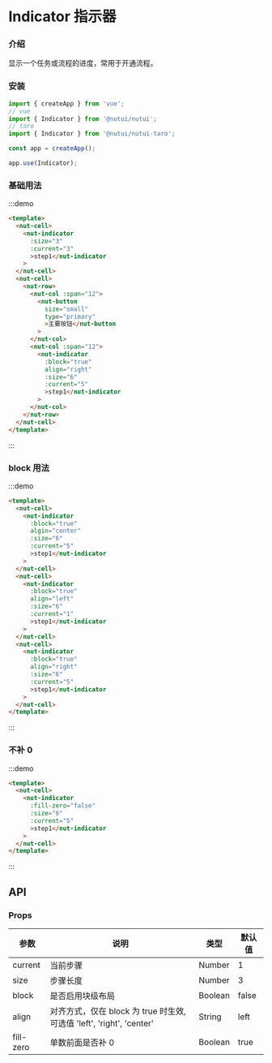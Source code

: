 # Indicator 指示器

### 介绍

显示一个任务或流程的进度，常用于开通流程。

### 安装

```javascript
import { createApp } from 'vue';
// vue
import { Indicator } from '@nutui/nutui';
// taro
import { Indicator } from '@nutui/nutui-taro';

const app = createApp();

app.use(Indicator);
```

### 基础用法

:::demo

```html
<template>
  <nut-cell>
    <nut-indicator
      :size="3"
      :current="3"
      >step1</nut-indicator
    >
  </nut-cell>
  <nut-cell>
    <nut-row>
      <nut-col :span="12">
        <nut-button
          size="small"
          type="primary"
          >主要按钮</nut-button
        >
      </nut-col>
      <nut-col :span="12">
        <nut-indicator
          :block="true"
          align="right"
          :size="6"
          :current="5"
          >step1</nut-indicator
        >
      </nut-col>
    </nut-row>
  </nut-cell>
</template>
```

:::

### block 用法

:::demo

```html
<template>
  <nut-cell>
    <nut-indicator
      :block="true"
      algin="center"
      :size="6"
      :current="5"
      >step1</nut-indicator
    >
  </nut-cell>
  <nut-cell>
    <nut-indicator
      :block="true"
      align="left"
      :size="6"
      :current="1"
      >step1</nut-indicator
    >
  </nut-cell>
  <nut-cell>
    <nut-indicator
      :block="true"
      align="right"
      :size="6"
      :current="5"
      >step1</nut-indicator
    >
  </nut-cell>
</template>
```

:::

### 不补 0

:::demo

```html
<template>
  <nut-cell>
    <nut-indicator
      :fill-zero="false"
      :size="6"
      :current="5"
      >step1</nut-indicator
    >
  </nut-cell>
</template>
```

:::

## API

### Props

| 参数      | 说明                                                                  | 类型    | 默认值 |
| --------- | --------------------------------------------------------------------- | ------- | ------ |
| current   | 当前步骤                                                              | Number  | 1      |
| size      | 步骤长度                                                              | Number  | 3      |
| block     | 是否启用块级布局                                                      | Boolean | false  |
| align     | 对齐方式，仅在 block 为 true 时生效, 可选值 'left', 'right', 'center' | String  | left   |
| fill-zero | 单数前面是否补 0                                                      | Boolean | true   |
